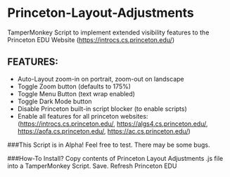 # Princeton-Layout-Adjustments
TamperMonkey Script to implement extended visibility features to the Princeton EDU Website (https://introcs.cs.princeton.edu/)

## FEATURES:
- Auto-Layout zoom-in on portrait, zoom-out on landscape
- Toggle Zoom button (defaults to 175%)
- Toggle Menu Button (text wrap enabled)
- Toggle Dark Mode button
- Disable Princeton built-in script blocker (to enable scripts)
- Enable all features for all princeton websites:
(https://introcs.cs.princeton.edu/, https://algs4.cs.princeton.edu/, https://aofa.cs.princeton.edu/, https://ac.cs.princeton.edu/)

###This Script is in Alpha!
Feel free to test. There may be some bugs.

###How-To Install?
Copy contents of Princeton Layout Adjustments .js file into a TamperMonkey Script. Save. Refresh Princeton EDU
